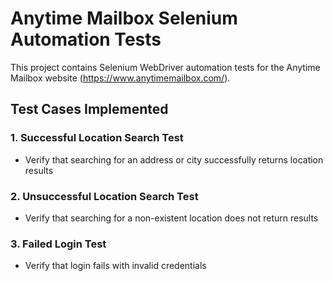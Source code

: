 # Anytime Mailbox Selenium Automation Tests

This project contains Selenium WebDriver automation tests for the Anytime Mailbox website (https://www.anytimemailbox.com/).

## Test Cases Implemented

### 1. Successful Location Search Test
- Verify that searching for an address or city successfully returns location results

### 2. Unsuccessful Location Search Test
- Verify that searching for a non-existent location does not return results

### 3. Failed Login Test
- Verify that login fails with invalid credentials

